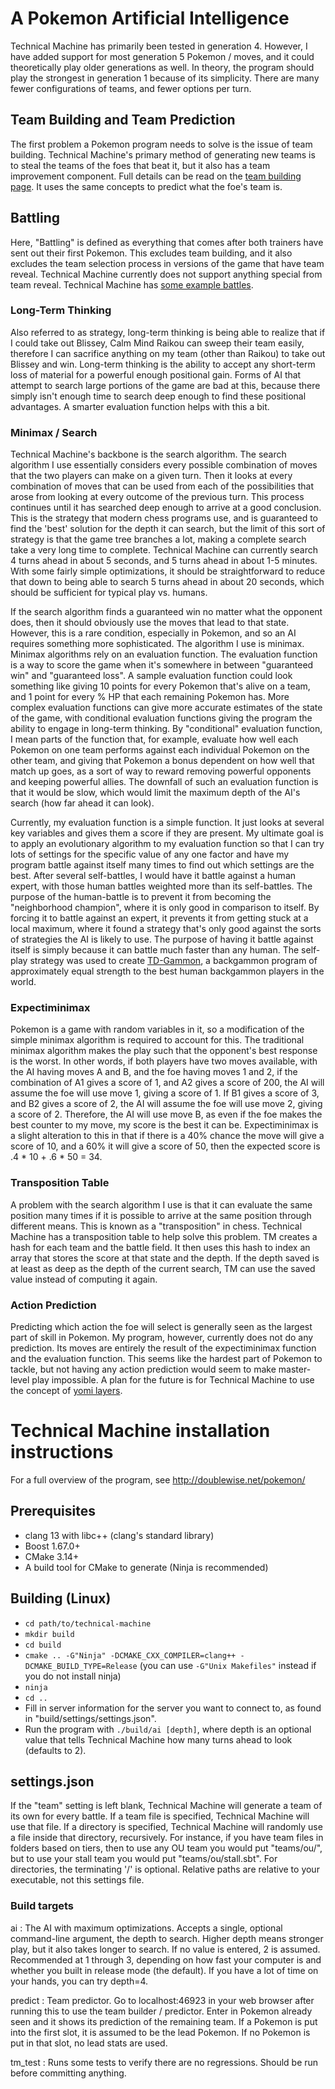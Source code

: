 # A Pokemon Artificial Intelligence

Technical Machine has primarily been tested in generation 4. However, I have added support for most generation 5 Pokemon / moves, and it could theoretically play older generations as well. In theory, the program should play the strongest in generation 1 because of its simplicity. There are many fewer configurations of teams, and fewer options per turn.

## Team Building and Team Prediction

The first problem a Pokemon program needs to solve is the issue of team building. Technical Machine's primary method of generating new teams is to steal the teams of the foes that beat it, but it also has a team improvement component. Full details can be read on the [team building page](http://doublewise.net/pokemon/team_building/). It uses the same concepts to predict what the foe's team is.

## Battling

Here, "Battling" is defined as everything that comes after both trainers have sent out their first Pokemon. This excludes team building, and it also excludes the team selection process in versions of the game that have team reveal. Technical Machine currently does not support anything special from team reveal. Technical Machine has [some example battles](http://doublewise.net/pokemon/battles/).

### Long-Term Thinking

Also referred to as strategy, long-term thinking is being able to realize that if I could take out Blissey, Calm Mind Raikou can sweep their team easily, therefore I can sacrifice anything on my team (other than Raikou) to take out Blissey and win. Long-term thinking is the ability to accept any short-term loss of material for a powerful enough positional gain. Forms of AI that attempt to search large portions of the game are bad at this, because there simply isn't enough time to search deep enough to find these positional advantages. A smarter evaluation function helps with this a bit.

### Minimax / Search

Technical Machine's backbone is the search algorithm. The search algorithm I use essentially considers every possible combination of moves that the two players can make on a given turn. Then it looks at every combination of moves that can be used from each of the possibilities that arose from looking at every outcome of the previous turn. This process continues until it has searched deep enough to arrive at a good conclusion. This is the strategy that modern chess programs use, and is guaranteed to find the 'best' solution for the depth it can search, but the limit of this sort of strategy is that the game tree branches a lot, making a complete search take a very long time to complete. Technical Machine can currently search 4 turns ahead in about 5 seconds, and 5 turns ahead in about 1-5 minutes. With some fairly simple optimizations, it should be straightforward to reduce that down to being able to search 5 turns ahead in about 20 seconds, which should be sufficient for typical play vs. humans.

If the search algorithm finds a guaranteed win no matter what the opponent does, then it should obviously use the moves that lead to that state. However, this is a rare condition, especially in Pokemon, and so an AI requires something more sophisticated. The algorithm I use is minimax. Minimax algorithms rely on an evaluation function. The evaluation function is a way to score the game when it's somewhere in between "guaranteed win" and "guaranteed loss". A sample evaluation function could look something like giving 10 points for every Pokemon that's alive on a team, and 1 point for every % HP that each remaining Pokemon has. More complex evaluation functions can give more accurate estimates of the state of the game, with conditional evaluation functions giving the program the ability to engage in long-term thinking. By "conditional" evaluation function, I mean parts of the function that, for example, evaluate how well each Pokemon on one team performs against each individual Pokemon on the other team, and giving that Pokemon a bonus dependent on how well that match up goes, as a sort of way to reward removing powerful opponents and keeping powerful allies. The downfall of such an evaluation function is that it would be slow, which would limit the maximum depth of the AI's search (how far ahead it can look).

Currently, my evaluation function is a simple function. It just looks at several key variables and gives them a score if they are present. My ultimate goal is to apply an evolutionary algorithm to my evaluation function so that I can try lots of settings for the specific value of any one factor and have my program battle against itself many times to find out which settings are the best. After several self-battles, I would have it battle against a human expert, with those human battles weighted more than its self-battles. The purpose of the human-battle is to prevent it from becoming the "neighborhood champion", where it is only good in comparison to itself. By forcing it to battle against an expert, it prevents it from getting stuck at a local maximum, where it found a strategy that's only good against the sorts of strategies the AI is likely to use. The purpose of having it battle against itself is simply because it can battle much faster than any human. The self-play strategy was used to create [TD-Gammon](http://www.research.ibm.com/massive/tdl.html), a backgammon program of approximately equal strength to the best human backgammon players in the world.

### Expectiminimax

Pokemon is a game with random variables in it, so a modification of the simple minimax algorithm is required to account for this. The traditional minimax algorithm makes the play such that the opponent's best response is the worst. In other words, if both players have two moves available, with the AI having moves A and B, and the foe having moves 1 and 2, if the combination of A1 gives a score of 1, and A2 gives a score of 200, the AI will assume the foe will use move 1, giving a score of 1. If B1 gives a score of 3, and B2 gives a score of 2, the AI will assume the foe will use move 2, giving a score of 2. Therefore, the AI will use move B, as even if the foe makes the best counter to my move, my score is the best it can be. Expectiminimax is a slight alteration to this in that if there is a 40% chance the move will give a score of 10, and a 60% it will give a score of 50, then the expected score is .4 * 10 + .6 * 50 = 34.

### Transposition Table

A problem with the search algorithm I use is that it can evaluate the same position many times if it is possible to arrive at the same position through different means. This is known as a "transposition" in chess. Technical Machine has a transposition table to help solve this problem. TM creates a hash for each team and the battle field. It then uses this hash to index an array that stores the score at that state and the depth. If the depth saved is at least as deep as the depth of the current search, TM can use the saved value instead of computing it again.

### Action Prediction

Predicting which action the foe will select is generally seen as the largest part of skill in Pokemon. My program, however, currently does not do any prediction. Its moves are entirely the result of the expectiminimax function and the evaluation function. This seems like the hardest part of Pokemon to tackle, but not having any action prediction would seem to make master-level play impossible. A plan for the future is for Technical Machine to use the concept of [yomi layers](http://doublewise.net/pokemon/yomi.php).

# Technical Machine installation instructions

For a full overview of the program, see http://doublewise.net/pokemon/

## Prerequisites

* clang 13 with libc++ (clang's standard library)
* Boost 1.67.0+
* CMake 3.14+
* A build tool for CMake to generate (Ninja is recommended)

## Building (Linux)

* `cd path/to/technical-machine`
* `mkdir build`
* `cd build`
* `cmake .. -G"Ninja" -DCMAKE_CXX_COMPILER=clang++ -DCMAKE_BUILD_TYPE=Release` (you can use `-G"Unix Makefiles"` instead if you do not install ninja)
* `ninja`
* `cd ..`
* Fill in server information for the server you want to connect to, as found in "build/settings/settings.json".
* Run the program with `./build/ai [depth]`, where depth is an optional value that tells Technical Machine how many turns ahead to look (defaults to 2).

## settings.json

If the "team" setting is left blank, Technical Machine will generate a team of its own for every battle. If a team file is specified, Technical Machine will use that file. If a directory is specified, Technical Machine will randomly use a file inside that directory, recursively. For instance, if you have team files in folders based on tiers, then to use any OU team you would put "teams/ou/", but to use your stall team you would put "teams/ou/stall.sbt". For directories, the terminating '/' is optional. Relative paths are relative to your executable, not this settings file.

### Build targets

ai
:	The AI with maximum optimizations. Accepts a single, optional command-line argument, the depth to search. Higher depth means stronger play, but it also takes longer to search. If no value is entered, 2 is assumed. Recommended at 1 through 3, depending on how fast your computer is and whether you built in release mode (the default). If you have a lot of time on your hands, you can try depth=4.

predict
:	Team predictor. Go to localhost:46923 in your web browser after running this to use the team builder / predictor. Enter in Pokemon already seen and it shows its prediction of the remaining team. If a Pokemon is put into the first slot, it is assumed to be the lead Pokemon. If no Pokemon is put in that slot, no lead stats are used.

tm_test
:	Runs some tests to verify there are no regressions. Should be run before committing anything.
